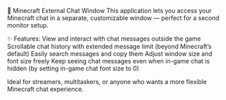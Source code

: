 💬 Minecraft External Chat Window
This application lets you access your Minecraft chat in a separate, customizable window — perfect for a second monitor setup.

✨ Features:
View and interact with chat messages outside the game
Scrollable chat history with extended message limit (beyond Minecraft’s default)
Easily search messages and copy them
Adjust window size and font size freely
Keep seeing chat messages even when in-game chat is hidden (by setting in-game chat font size to 0)

Ideal for streamers, multitaskers, or anyone who wants a more flexible Minecraft chat experience.
